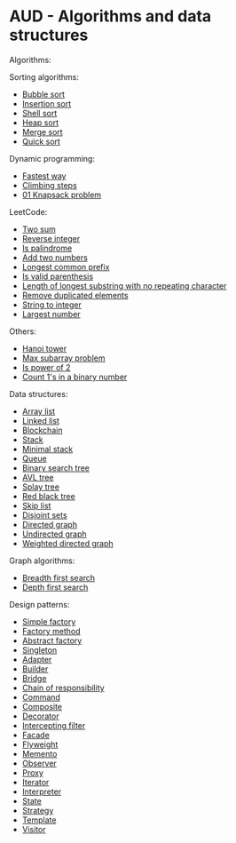 # AUD - Algorithms and data structures

Algorithms:

Sorting algorithms:
* [Bubble sort](https://github.com/Blueswing/AUD/blob/master/src/algorithm/sorting/SortingAlgorithms.java)
* [Insertion sort](https://github.com/Blueswing/AUD/blob/master/src/algorithm/sorting/SortingAlgorithms.java)
* [Shell sort](https://github.com/Blueswing/AUD/blob/master/src/algorithm/sorting/SortingAlgorithms.java)
* [Heap sort](https://github.com/Blueswing/AUD/blob/master/src/algorithm/sorting/SortingAlgorithms.java)
* [Merge sort](https://github.com/Blueswing/AUD/blob/master/src/algorithm/sorting/SortingAlgorithms.java)
* [Quick sort](https://github.com/Blueswing/AUD/blob/master/src/algorithm/sorting/SortingAlgorithms.java)

Dynamic programming:
* [Fastest way](https://github.com/Blueswing/AUD_Python/blob/master/algorithm/dynamic_programming.py#L11)
* [Climbing steps](https://github.com/Blueswing/AUD_Python/blob/master/algorithm/dynamic_programming.py#L65)
* [01 Knapsack problem](https://github.com/Blueswing/AUD_Python/blob/master/algorithm/dynamic_programming.py#L93)

LeetCode:
* [Two sum](https://github.com/Blueswing/AUD/blob/master/src/algorithm/LeetCode.java)
* [Reverse integer](https://github.com/Blueswing/AUD/blob/master/src/algorithm/LeetCode.java)
* [Is palindrome](https://github.com/Blueswing/AUD/blob/master/src/algorithm/LeetCode.java)
* [Add two numbers](https://github.com/Blueswing/AUD/blob/master/src/algorithm/LeetCode.java)
* [Longest common prefix](https://github.com/Blueswing/AUD/blob/master/src/algorithm/LeetCode.java)
* [Is valid parenthesis](https://github.com/Blueswing/AUD/blob/master/src/algorithm/LeetCode.java)
* [Length of longest substring with no repeating character](https://github.com/Blueswing/AUD/blob/master/src/algorithm/LeetCode.java)
* [Remove duplicated elements](https://github.com/Blueswing/AUD/blob/master/src/algorithm/LeetCode.java)
* [String to integer](https://github.com/Blueswing/AUD_Python/blob/master/leetcode/8_string_to_integer.py)
* [Largest number](https://github.com/Blueswing/AUD_Python/blob/master/leetcode/largest_number.py)

Others:
* [Hanoi tower](https://github.com/Blueswing/AUD/blob/master/src/algorithm/recursion/HanoiTower.java)
* [Max subarray problem](https://github.com/Blueswing/AUD/blob/master/src/algorithm/dynamic_programming/MaximumSubArray.java)
* [Is power of 2](https://github.com/Blueswing/AUD/blob/master/src/algorithm/Util.java)
* [Count 1's in a binary number](https://github.com/Blueswing/AUD/blob/master/src/algorithm/Util.java)

Data structures:

* [Array list](https://github.com/Blueswing/AUD/blob/master/src/data_structure/list/ArrayList.java)
* [Linked list](https://github.com/Blueswing/AUD/blob/master/src/data_structure/list/LinkedList.java)
* [Blockchain](https://github.com/Blueswing/AUD_Python/blob/master/data_structure/blockchain.py)
* [Stack](https://github.com/Blueswing/AUD/blob/master/src/data_structure/list/Stack.java)
* [Minimal stack](https://github.com/Blueswing/AUD/blob/master/src/data_structure/list/MinStack.java)
* [Queue](https://github.com/Blueswing/AUD/blob/master/src/data_structure/list/QueueList.java)
* [Binary search tree](https://github.com/Blueswing/AUD/blob/master/src/data_structure/tree/BinarySearchTree.java)
* [AVL tree](https://github.com/Blueswing/AUD/blob/master/src/data_structure/tree/AVLTree.java)
* [Splay tree](https://github.com/Blueswing/AUD/blob/master/src/data_structure/tree/SplayTree.java)
* [Red black tree](https://github.com/Blueswing/AUD_Python/blob/master/data_structure/red_black_tree.py)
* [Skip list](https://github.com/Blueswing/AUD_Python/blob/master/data_structure/skip_list.py)
* [Disjoint sets](https://github.com/Blueswing/AUD/blob/master/src/data_structure/DisjointSets.java)
* [Directed graph](https://github.com/Blueswing/AUD/blob/master/src/data_structure/graph/DirectedGraph.java)
* [Undirected graph](https://github.com/Blueswing/AUD/blob/master/src/data_structure/graph/UndirectedGraph.java)
* [Weighted directed graph](https://github.com/Blueswing/AUD/blob/master/src/data_structure/graph/WeightedGraph.java)

Graph algorithms:
* [Breadth first search]()
* [Depth first search]()

Design patterns:
* [Simple factory](https://github.com/Blueswing/AUD_Python/blob/master/design_pattern/simple_factory.py)
* [Factory method](https://github.com/Blueswing/AUD_Python/blob/master/design_pattern/factory_method.py)
* [Abstract factory](https://github.com/Blueswing/AUD_Python/blob/master/design_pattern/abstract_factory.py)
* [Singleton](https://github.com/Blueswing/AUD_Python/blob/master/design_pattern/singleton.py)
* [Adapter](https://github.com/Blueswing/AUD_Python/blob/master/design_pattern/adapter.py)
* [Builder](https://github.com/Blueswing/AUD_Python/blob/master/design_pattern/builder.py)
* [Bridge](https://github.com/Blueswing/AUD_Python/blob/master/design_pattern/bridge.py)
* [Chain of responsibility](https://github.com/Blueswing/AUD_Python/blob/master/design_pattern/chain.py)
* [Command](https://github.com/Blueswing/AUD_Python/blob/master/design_pattern/command.py)
* [Composite](https://github.com/Blueswing/AUD_Python/blob/master/design_pattern/composite.py)
* [Decorator](https://github.com/Blueswing/AUD_Python/blob/master/design_pattern/decorator.py)
* [Intercepting filter](https://github.com/Blueswing/AUD_Python/blob/master/design_pattern/filter.py)
* [Facade](https://github.com/Blueswing/AUD_Python/blob/master/design_pattern/facade.py)
* [Flyweight](https://github.com/Blueswing/AUD_Python/blob/master/design_pattern/flyweight.py)
* [Memento](https://github.com/Blueswing/AUD_Python/blob/master/design_pattern/memento.py)
* [Observer](https://github.com/Blueswing/AUD_Python/blob/master/design_pattern/observer.py)
* [Proxy](https://github.com/Blueswing/AUD_Python/blob/master/design_pattern/proxy.py)
* [Iterator]()
* [Interpreter]()
* [State](https://github.com/Blueswing/AUD_Python/blob/master/design_pattern/state.py)
* [Strategy](https://github.com/Blueswing/AUD_Python/blob/master/design_pattern/strategy.py)
* [Template]()
* [Visitor](https://github.com/Blueswing/AUD_Python/blob/master/design_pattern/visitor.py)